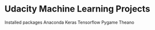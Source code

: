 # Udacity Machine Learning Projects

Installed packages
  Anaconda 
  Keras
  Tensorflow
  Pygame
  Theano
